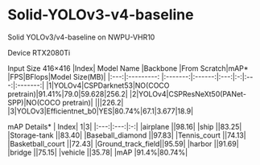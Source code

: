 # Solid-YOLOv3-v4-baseline
Solid YOLOv3/v4-baseline on NWPU-VHR10

Device RTX2080Ti

Input Size 416×416
|Index| Model Name |Backbone |From Scratch|mAP* |FPS|BFlops|Model Size(MB)|
|:---:|:---------: |:-------:|:------:|:---:|:-:|:---:|:-------:|
|1|YOLOv4|CSPDarknet53|NO(COCO pretrain)|91.41%|79.0|59.628|256.2|
|2|YOLOv4|CSPResNeXt50(PANet-SPP)|NO(COCO pretrain)| |||226.2|
|3|YOLOv3|Efficientnet_b0|YES|80.74%|67.1|3.677|18.9|



mAP Details*
| Index| 1|3|
|:---:|:---:|:-:|
|airplane          ||98.16|
|ship              ||83.25|
|Storage-tank      ||83.40|
|Baseball_diamond  ||97.83|
|Tennis_court      ||74.13|
|Basketball_court  ||72.43|
|Ground_track_field||95.59|
|harbor            ||91.69|
|bridge            ||75.15|
|vehicle           ||35.78|
|mAP               |91.4%|80.74%|
